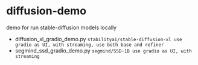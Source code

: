 # diffusion-demo
demo for run stable-diffusion models locally

- diffusion_xl_gradio_demo.py `stabilityai/stable-diffusion-xl use gradio as UI, with streaming, use both base and refiner`
- segmind_ssd_gradio_demo.py `segmind/SSD-1B use gradio as UI, with streaming`